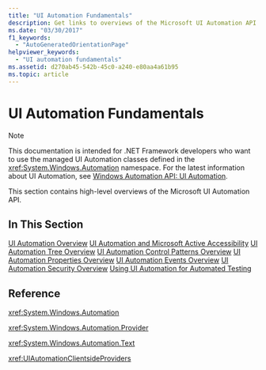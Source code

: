 ```yaml
---
title: "UI Automation Fundamentals"
description: Get links to overviews of the Microsoft UI Automation API. Covered topics include trees, control patterns, properties, events, security, and automated testing.
ms.date: "03/30/2017"
f1_keywords:
  - "AutoGeneratedOrientationPage"
helpviewer_keywords:
  - "UI automation fundamentals"
ms.assetid: d270ab45-542b-45c0-a240-e80aa4a61b95
ms.topic: article
---
```

# UI Automation Fundamentals

> [!NOTE]
> This documentation is intended for .NET Framework developers who want to use the managed UI Automation classes defined in the <xref:System.Windows.Automation> namespace. For the latest information about UI Automation, see [Windows Automation API: UI Automation](/windows/win32/winauto/entry-uiauto-win32).

 This section contains high-level overviews of the Microsoft UI Automation API.

## In This Section

 [UI Automation Overview](ui-automation-overview.md)
 [UI Automation and Microsoft Active Accessibility](ui-automation-and-microsoft-active-accessibility.md)
 [UI Automation Tree Overview](ui-automation-tree-overview.md)
 [UI Automation Control Patterns Overview](ui-automation-control-patterns-overview.md)
 [UI Automation Properties Overview](ui-automation-properties-overview.md)
 [UI Automation Events Overview](ui-automation-events-overview.md)
 [UI Automation Security Overview](ui-automation-security-overview.md)
 [Using UI Automation for Automated Testing](using-ui-automation-for-automated-testing.md)

## Reference

 <xref:System.Windows.Automation>

 <xref:System.Windows.Automation.Provider>

 <xref:System.Windows.Automation.Text>

 <xref:UIAutomationClientsideProviders>
